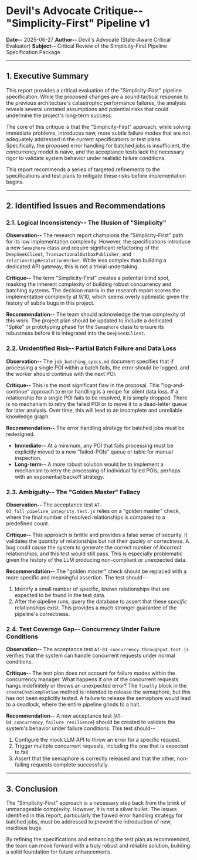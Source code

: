 # Devil's Advocate Critique-- "Simplicity-First" Pipeline v1

**Date--** 2025-06-27
**Author--** Devil's Advocate (State-Aware Critical Evaluator)
**Subject--** Critical Review of the Simplicity-First Pipeline Specification Package

---

## 1. Executive Summary

This report provides a critical evaluation of the "Simplicity-First" pipeline specification. While the proposed changes are a sound tactical response to the previous architecture's catastrophic performance failures, the analysis reveals several unstated assumptions and potential risks that could undermine the project's long-term success.

The core of this critique is that the "Simplicity-First" approach, while solving immediate problems, introduces new, more subtle failure modes that are not adequately addressed in the current specifications or test plans. Specifically, the proposed error handling for batched jobs is insufficient, the concurrency model is naive, and the acceptance tests lack the necessary rigor to validate system behavior under realistic failure conditions.

This report recommends a series of targeted refinements to the specifications and test plans to mitigate these risks before implementation begins.

---

## 2. Identified Issues and Recommendations

### 2.1. Logical Inconsistency-- The Illusion of "Simplicity"

**Observation--**
The research report champions the "Simplicity-First" path for its low implementation complexity. However, the specifications introduce a new `Semaphore` class and require significant refactoring of the `DeepSeekClient`, `TransactionalOutboxPublisher`, and `relationshipResolutionWorker`. While less complex than building a dedicated API gateway, this is not a trivial undertaking.

**Critique--**
The term "Simplicity-First" creates a potential blind spot, masking the inherent complexity of building robust concurrency and batching systems. The decision matrix in the research report scores the implementation complexity at 9/10, which seems overly optimistic given the history of subtle bugs in this project.

**Recommendation--**
The team should acknowledge the true complexity of this work. The project plan should be updated to include a dedicated "Spike" or prototyping phase for the `Semaphore` class to ensure its robustness before it is integrated into the `DeepSeekClient`.

### 2.2. Unidentified Risk-- Partial Batch Failure and Data Loss

**Observation--**
The `job_batching_specs.md` document specifies that if processing a single POI within a batch fails, the error should be logged, and the worker should continue with the next POI.

**Critique--**
This is the most significant flaw in the proposal. This "log-and-continue" approach to error handling is a recipe for silent data loss. If a relationship for a single POI fails to be resolved, it is simply dropped. There is no mechanism to retry the failed POI or to move it to a dead-letter queue for later analysis. Over time, this will lead to an incomplete and unreliable knowledge graph.

**Recommendation--**
The error handling strategy for batched jobs must be redesigned.
*   **Immediate--** At a minimum, any POI that fails processing must be explicitly moved to a new "failed-POIs" queue or table for manual inspection.
*   **Long-term--** A more robust solution would be to implement a mechanism to retry the processing of individual failed POIs, perhaps with an exponential backoff strategy.

### 2.3. Ambiguity-- The "Golden Master" Fallacy

**Observation--**
The acceptance test `AT-03_full_pipeline_integrity.test.js` relies on a "golden master" check, where the final number of resolved relationships is compared to a predefined count.

**Critique--**
This approach is brittle and provides a false sense of security. It validates the *quantity* of relationships but not their *quality* or *correctness*. A bug could cause the system to generate the correct number of *incorrect* relationships, and this test would still pass. This is especially problematic given the history of the LLM producing non-compliant or unexpected data.

**Recommendation--**
The "golden master" check should be replaced with a more specific and meaningful assertion. The test should--
1.  Identify a small number of specific, known relationships that are expected to be found in the test data.
2.  After the pipeline runs, query the database to assert that these *specific* relationships exist. This provides a much stronger guarantee of the pipeline's correctness.

### 2.4. Test Coverage Gap-- Concurrency Under Failure Conditions

**Observation--**
The acceptance test `AT-01_concurrency_throughput.test.js` verifies that the system can handle concurrent requests under normal conditions.

**Critique--**
The test plan does not account for failure modes within the concurrency manager. What happens if one of the concurrent requests hangs indefinitely or throws an unexpected error? The `finally` block in the `createChatCompletion` method is intended to release the semaphore, but this has not been explicitly tested. A failure to release the semaphore would lead to a deadlock, where the entire pipeline grinds to a halt.

**Recommendation--**
A new acceptance test (`AT-04_concurrency_failure_resilience`) should be created to validate the system's behavior under failure conditions. This test should--
1.  Configure the mock LLM API to throw an error for a specific request.
2.  Trigger multiple concurrent requests, including the one that is expected to fail.
3.  Assert that the semaphore is correctly released and that the other, non-failing requests complete successfully.

---

## 3. Conclusion

The "Simplicity-First" approach is a necessary step back from the brink of unmanageable complexity. However, it is not a silver bullet. The issues identified in this report, particularly the flawed error handling strategy for batched jobs, must be addressed to prevent the introduction of new, insidious bugs.

By refining the specifications and enhancing the test plan as recommended, the team can move forward with a truly robust and reliable solution, building a solid foundation for future enhancements.